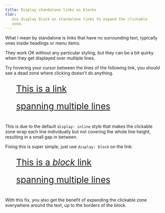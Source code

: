 ```yaml
---
title: Display standalone links as blocks
tldr:
   Use display block on standalone links to expand the clickable
   zone.
---
```


What I mean by standalone is links that have no surrounding text,
typically ones inside headings or menu items.

They work OK without any particular styling, but they can be a
bit quirky when they get displayed over multiple lines.

Try hovering your cursor between the lines of the following link,
you should see a dead zone where clicking doesn't do anything.

<div class="link">
	<a href="#">
		This is a link<br />
		spanning multiple lines
	</a>
</div>

This is due to the default `display: inline` style that makes the
clickable zone wrap each line individually but not covering the
whole line height, resulting in a small gap in between.

Fixing this is super simple, just use `display: block` on the
link:

<div class="link">
	<a href="#" style="display: block;">
		This is a <em>block</em> link<br />
		spanning multiple lines<br />
	</a>
</div>

With this fix, you also get the benefit of expanding the
clickable zone everywhere around the text, up to the borders of
the block.

<style>
	.link {
		margin-bottom: 1em;
		padding-inline: 2ch;
		line-height: 2;
		font-size: 2em;
	}
</style>
